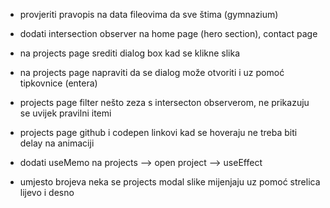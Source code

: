 -   provjeriti pravopis na data fileovima da sve štima (gymnazium)

-   dodati intersection observer na home page (hero section), contact page

-   na projects page srediti dialog box kad se klikne slika
-   na projects page napraviti da se dialog može otvoriti i uz pomoć tipkovnice (entera)
-   projects page filter nešto zeza s intersecton observerom, ne prikazuju se uvijek pravilni itemi

-   projects page github i codepen linkovi kad se hoveraju ne treba biti delay na animaciji

-   dodati useMemo na projects --> open project --> useEffect

-   umjesto brojeva neka se projects modal slike mijenjaju uz pomoć strelica lijevo i desno
